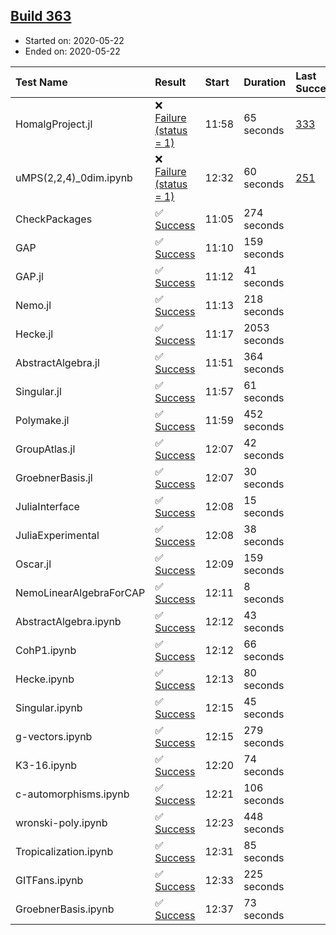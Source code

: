 ## [Build 363](https://oscarci.mathematik.uni-kl.de/job/oscar-julia-1.4/363/)

* Started on: 2020-05-22
* Ended on: 2020-05-22

| Test Name    | Result | Start | Duration | Last Success | First Failure |
|:-------------|:-------|:------|:---------|:-------------|:--------------|
| HomalgProject.jl | ❌ [Failure (status = 1)](https://oscarci.mathematik.uni-kl.de/job/oscar-julia-1.4/363/artifact/logs/build-363/HomalgProject.jl.log) | 11:58 | 65 seconds | [333](https://oscarci.mathematik.uni-kl.de/job/oscar-julia-1.4/333/) | [334](https://oscarci.mathematik.uni-kl.de/job/oscar-julia-1.4/334/) |
| uMPS(2,2,4)_0dim.ipynb | ❌ [Failure (status = 1)](https://oscarci.mathematik.uni-kl.de/job/oscar-julia-1.4/363/artifact/logs/build-363/uMPS-2-2-4-_0dim.ipynb.log) | 12:32 | 60 seconds | [251](https://oscarci.mathematik.uni-kl.de/job/oscar-julia-1.4/251/) | [252](https://oscarci.mathematik.uni-kl.de/job/oscar-julia-1.4/252/) |
| CheckPackages | ✅ [Success](https://oscarci.mathematik.uni-kl.de/job/oscar-julia-1.4/363/artifact/logs/build-363/CheckPackages.log) | 11:05 | 274 seconds |  |  |
| GAP | ✅ [Success](https://oscarci.mathematik.uni-kl.de/job/oscar-julia-1.4/363/artifact/logs/build-363/GAP.log) | 11:10 | 159 seconds |  |  |
| GAP.jl | ✅ [Success](https://oscarci.mathematik.uni-kl.de/job/oscar-julia-1.4/363/artifact/logs/build-363/GAP.jl.log) | 11:12 | 41 seconds |  |  |
| Nemo.jl | ✅ [Success](https://oscarci.mathematik.uni-kl.de/job/oscar-julia-1.4/363/artifact/logs/build-363/Nemo.jl.log) | 11:13 | 218 seconds |  |  |
| Hecke.jl | ✅ [Success](https://oscarci.mathematik.uni-kl.de/job/oscar-julia-1.4/363/artifact/logs/build-363/Hecke.jl.log) | 11:17 | 2053 seconds |  |  |
| AbstractAlgebra.jl | ✅ [Success](https://oscarci.mathematik.uni-kl.de/job/oscar-julia-1.4/363/artifact/logs/build-363/AbstractAlgebra.jl.log) | 11:51 | 364 seconds |  |  |
| Singular.jl | ✅ [Success](https://oscarci.mathematik.uni-kl.de/job/oscar-julia-1.4/363/artifact/logs/build-363/Singular.jl.log) | 11:57 | 61 seconds |  |  |
| Polymake.jl | ✅ [Success](https://oscarci.mathematik.uni-kl.de/job/oscar-julia-1.4/363/artifact/logs/build-363/Polymake.jl.log) | 11:59 | 452 seconds |  |  |
| GroupAtlas.jl | ✅ [Success](https://oscarci.mathematik.uni-kl.de/job/oscar-julia-1.4/363/artifact/logs/build-363/GroupAtlas.jl.log) | 12:07 | 42 seconds |  |  |
| GroebnerBasis.jl | ✅ [Success](https://oscarci.mathematik.uni-kl.de/job/oscar-julia-1.4/363/artifact/logs/build-363/GroebnerBasis.jl.log) | 12:07 | 30 seconds |  |  |
| JuliaInterface | ✅ [Success](https://oscarci.mathematik.uni-kl.de/job/oscar-julia-1.4/363/artifact/logs/build-363/JuliaInterface.log) | 12:08 | 15 seconds |  |  |
| JuliaExperimental | ✅ [Success](https://oscarci.mathematik.uni-kl.de/job/oscar-julia-1.4/363/artifact/logs/build-363/JuliaExperimental.log) | 12:08 | 38 seconds |  |  |
| Oscar.jl | ✅ [Success](https://oscarci.mathematik.uni-kl.de/job/oscar-julia-1.4/363/artifact/logs/build-363/Oscar.jl.log) | 12:09 | 159 seconds |  |  |
| NemoLinearAlgebraForCAP | ✅ [Success](https://oscarci.mathematik.uni-kl.de/job/oscar-julia-1.4/363/artifact/logs/build-363/NemoLinearAlgebraForCAP.log) | 12:11 | 8 seconds |  |  |
| AbstractAlgebra.ipynb | ✅ [Success](https://oscarci.mathematik.uni-kl.de/job/oscar-julia-1.4/363/artifact/logs/build-363/AbstractAlgebra.ipynb.log) | 12:12 | 43 seconds |  |  |
| CohP1.ipynb | ✅ [Success](https://oscarci.mathematik.uni-kl.de/job/oscar-julia-1.4/363/artifact/logs/build-363/CohP1.ipynb.log) | 12:12 | 66 seconds |  |  |
| Hecke.ipynb | ✅ [Success](https://oscarci.mathematik.uni-kl.de/job/oscar-julia-1.4/363/artifact/logs/build-363/Hecke.ipynb.log) | 12:13 | 80 seconds |  |  |
| Singular.ipynb | ✅ [Success](https://oscarci.mathematik.uni-kl.de/job/oscar-julia-1.4/363/artifact/logs/build-363/Singular.ipynb.log) | 12:15 | 45 seconds |  |  |
| g-vectors.ipynb | ✅ [Success](https://oscarci.mathematik.uni-kl.de/job/oscar-julia-1.4/363/artifact/logs/build-363/g-vectors.ipynb.log) | 12:15 | 279 seconds |  |  |
| K3-16.ipynb | ✅ [Success](https://oscarci.mathematik.uni-kl.de/job/oscar-julia-1.4/363/artifact/logs/build-363/K3-16.ipynb.log) | 12:20 | 74 seconds |  |  |
| c-automorphisms.ipynb | ✅ [Success](https://oscarci.mathematik.uni-kl.de/job/oscar-julia-1.4/363/artifact/logs/build-363/c-automorphisms.ipynb.log) | 12:21 | 106 seconds |  |  |
| wronski-poly.ipynb | ✅ [Success](https://oscarci.mathematik.uni-kl.de/job/oscar-julia-1.4/363/artifact/logs/build-363/wronski-poly.ipynb.log) | 12:23 | 448 seconds |  |  |
| Tropicalization.ipynb | ✅ [Success](https://oscarci.mathematik.uni-kl.de/job/oscar-julia-1.4/363/artifact/logs/build-363/Tropicalization.ipynb.log) | 12:31 | 85 seconds |  |  |
| GITFans.ipynb | ✅ [Success](https://oscarci.mathematik.uni-kl.de/job/oscar-julia-1.4/363/artifact/logs/build-363/GITFans.ipynb.log) | 12:33 | 225 seconds |  |  |
| GroebnerBasis.ipynb | ✅ [Success](https://oscarci.mathematik.uni-kl.de/job/oscar-julia-1.4/363/artifact/logs/build-363/GroebnerBasis.ipynb.log) | 12:37 | 73 seconds |  |  |
